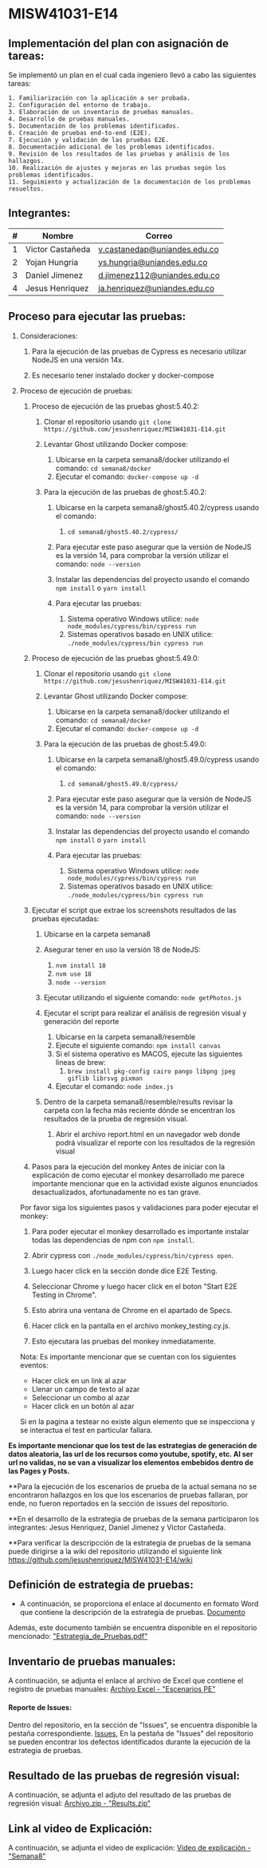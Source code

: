 # MISW41031-E14

##  Implementación del plan con asignación de tareas:

Se implementó un plan en el cual cada ingeniero llevó a cabo las siguientes tareas:

```
1. Familiarización con la aplicación a ser probada.
2. Configuración del entorno de trabajo.
3. Elaboración de un inventario de pruebas manuales.
4. Desarrollo de pruebas manuales.
5. Documentación de los problemas identificados.
6. Creación de pruebas end-to-end (E2E).
7. Ejecución y validación de las pruebas E2E.
8. Documentación adicional de los problemas identificados.
9. Revisión de los resultados de las pruebas y análisis de los hallazgos.
10. Realización de ajustes y mejoras en las pruebas según los problemas identificados.
11. Seguimiento y actualización de la documentación de los problemas resueltos.
```

## Integrantes:

| # | Nombre             | Correo                          |
| - | ------------------ | ------------------------------- |
| 1 | Victor Castañeda   | v.castanedap@uniandes.edu.co    |
| 2 | Yojan Hungria      | ys.hungria@uniandes.edu.co      |
| 3 | Daniel Jimenez     | d.jimenez112@uniandes.edu.co    |
| 4 | Jesus Henriquez    | ja.henriquez@uniandes.edu.co    |

## Proceso para ejecutar las pruebas:
1. Consideraciones:
   
   1. Para la ejecución de las pruebas de Cypress es necesario utilizar NodeJS en una versión 14x.
   
   2. Es necesario tener instalado docker y docker-compose 

2. Proceso de ejecución de pruebas:
   1. Proceso de ejecución de las pruebas ghost:5.40.2:
      1. Clonar el repositorio usando `git clone https://github.com/jesushenriquez/MISW41031-E14.git`
      
      2. Levantar Ghost utilizando Docker compose:
         1. Ubicarse en la carpeta semana8/docker utilizando el comando: `cd semana8/docker`
         2. Ejecutar el comando: `docker-compose up -d`
      
      3. Para la ejecución de las pruebas de ghost:5.40.2: 
         1. Ubicarse en la carpeta semana8/ghost5.40.2/cypress usando el comando:
            1. `cd semana8/ghost5.40.2/cypress/`
      
         2. Para ejecutar este paso asegurar que la versión de NodeJS es la versión 14, para comprobar la versión utilizar el comando: `node --version`
      
         3. Instalar las dependencias del proyecto usando el comando `npm install` o `yarn install`
      
         4. Para ejecutar las pruebas:
            1. Sistema operativo Windows utilice: `node node_modules/cypress/bin/cypress run`
            2. Sistemas operativos basado en UNIX utilice: `./node_modules/cypress/bin cypress run`

   2. Proceso de ejecución de las pruebas ghost:5.49.0:
      1. Clonar el repositorio usando `git clone https://github.com/jesushenriquez/MISW41031-E14.git`
      
      2. Levantar Ghost utilizando Docker compose:
         1. Ubicarse en la carpeta semana8/docker utilizando el comando: `cd semana8/docker`
         2. Ejecutar el comando: `docker-compose up -d`
      
      3. Para la ejecución de las pruebas de ghost:5.49.0: 
         1. Ubicarse en la carpeta semana8/ghost5.49.0/cypress usando el comando:
            1. `cd semana8/ghost5.49.0/cypress/`
      
         2. Para ejecutar este paso asegurar que la versión de NodeJS es la versión 14, para comprobar la versión utilizar el comando: `node --version`
      
         3. Instalar las dependencias del proyecto usando el comando `npm install` o `yarn install`
      
         4. Para ejecutar las pruebas:
            1. Sistema operativo Windows utilice: `node node_modules/cypress/bin/cypress run`
            2. Sistemas operativos basado en UNIX utilice: `./node_modules/cypress/bin cypress run`

   3. Ejecutar el script que extrae los screenshots resultados de las pruebas ejecutadas:
         1. Ubicarse en la carpeta semana8
      
         2. Asegurar tener en uso la versión 18 de NodeJS:
            1. `nvm install 18`
            2. `nvm use 18`
            3. `node --version`
      
         3. Ejecutar utilizando el siguiente comando: `node getPhotos.js`
      
      1. Ejecutar el script para realizar el análisis de regresión visual y generación del reporte
         1. Ubicarse en la carpeta semana8/resemble
         2. Ejecute el siguiente comando: `npm install canvas`
         3. Si el sistema operativo es MACOS, ejecute las siguientes lineas de brew:
            1. `brew install pkg-config cairo pango libpng jpeg giflib librsvg pixman`
         4. Ejecutar el comando: `node index.js`
      
      2. Dentro de la carpeta semana8/resemble/results revisar la carpeta con la fecha más reciente dónde se encentran los resultados de la prueba de regresión visual.
         1. Abrir el archivo report.html en un navegador web donde podrá visualizar el reporte con los resultados de la regresión visual


   6. Pasos para la ejecución del monkey
   Antes de iniciar con la explicación de como ejecutar el monkey desarrollado me parece importante mencionar que en la actividad existe algunos enunciados desactualizados, afortunadamente no es tan grave.

   Por favor siga los siguientes pasos y validaciones para poder ejecutar el monkey:

      1. Para poder ejecutar el monkey desarrollado es importante instalar todas las dependencias de npm con `npm install`.

      2. Abrir cypress con `./node_modules/cypress/bin/cypress open`.
      3. Luego hacer click en la sección donde dice E2E Testing.
      4.  Seleccionar Chrome y luego hacer click en el boton "Start E2E Testing in Chrome".
      5.  Esto abrira una ventana de Chrome en el apartado de Specs.
      6.  Hacer click en la pantalla en el archivo monkey_testing.cy.js.
      7.  Esto ejecutara las pruebas del monkey inmediatamente.

      Nota: Es importante mencionar que se cuentan con los siguientes eventos:
      - Hacer click en un link al azar
      - Llenar un campo de texto al azar
      - Seleccionar un combo al azar
      - Hacer click en un botón al azar

      Si en la pagina a testear no existe algun elemento que se inspecciona y se interactua el test en particular fallara.

**Es importante mencionar que los test de las estrategias de generación de datos aleatoria, las url de los recursos como youtube, spotify, etc. Al ser url no validas, no se van a visualizar los elementos embebidos dentro de las Pages y Posts.**

**Para la ejecución de los escenarios de prueba de la actual semana no se encontraron hallazgos en los que los escenarios de pruebas fallaran, por ende, no fueron reportados en la sección de issues del repositorio.

**En el desarrollo de la estrategia de pruebas de la semana participaron los integrantes: Jesus Henriquez, Daniel Jimenez y Victor Castañeda.

**Para verificar la descripcción de la estrategia de pruebas de la semana puede dirigirse a la wiki del repositorio utilizando el siguiente link https://github.com/jesushenriquez/MISW41031-E14/wiki

##  Definición de estrategia de pruebas:

* A continuación, se proporciona el enlace al documento en formato Word que contiene la descripción de la estrategia de pruebas. [Documento](https://uniandes-my.sharepoint.com/:w:/g/personal/ja_henriquez_uniandes_edu_co/EUStt9qj34dPoJzgAeIsAKEB5omaXX4KnhNO0w6APXTZkw?e=XCd4fE)

Además, este documento también se encuentra disponible en el repositorio mencionado: ["Estrategia_de_Pruebas.pdf"]()

## Inventario de pruebas manuales:

A continuación, se adjunta el enlace al archivo de Excel que contiene el registro de pruebas manuales: [Archivo Excel - "Escenarios PE"](https://uniandes-my.sharepoint.com/:x:/r/personal/ja_henriquez_uniandes_edu_co/_layouts/15[…]s-exploratorias.xlsx&action=default&mobileredirect=true)

#### Reporte de Issues:

Dentro del repositorio, en la sección de "Issues", se encuentra disponible la pestaña correspondiente. [Issues](https://github.com/jesushenriquez/MISW41031-E14/issues), En la pestaña de "Issues" del repositorio se pueden encontrar los defectos identificados durante la ejecución de la estrategia de pruebas.


## Resultado de las pruebas de regresión visual:

A continuación, se adjunta el adjuto del resultado de las pruebas de regresión visual: [Archivo.zip - "Results.zip"](https://uniandes-my.sharepoint.com/personal/ja_henriquez_uniandes_edu_co/_layouts/15/onedrive.aspx?id=%2Fpersonal%2Fja%5Fhenriquez%5Funiandes%5Fedu%5Fco%2FDocuments%2F1%20semestre%2FPruebas%20Automatizadas%2FProyecto%20%2D%20Pruebas%20Automatizadas%2FSemana%208%2Fresults%2Ezip&parent=%2Fpersonal%2Fja%5Fhenriquez%5Funiandes%5Fedu%5Fco%2FDocuments%2F1%20semestre%2FPruebas%20Automatizadas%2FProyecto%20%2D%20Pruebas%20Automatizadas%2FSemana%208&ct=1685288562195&or=Teams%2DHL&ga=1&LOF=1)


## Link al video de Explicación:

A continuación, se adjunta el video de explicación: [Video de explicación - "Semana8"]()